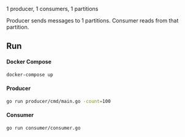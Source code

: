 1 producer, 1 consumers, 1 partitions

Producer sends messages to 1 partitions. Consumer reads from that partition.

## Run

#### Docker Compose

```bash
docker-compose up
```

#### Producer

```bash
go run producer/cmd/main.go -count=100
```

#### Consumer

```bash
go run consumer/consumer.go
```

